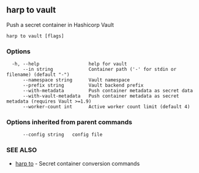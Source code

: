 ## harp to vault

Push a secret container in Hashicorp Vault

```
harp to vault [flags]
```

### Options

```
  -h, --help                  help for vault
      --in string             Container path ('-' for stdin or filename) (default "-")
      --namespace string      Vault namespace
      --prefix string         Vault backend prefix
      --with-metadata         Push container metadata as secret data
      --with-vault-metadata   Push container metadata as secret metadata (requires Vault >=1.9)
      --worker-count int      Active worker count limit (default 4)
```

### Options inherited from parent commands

```
      --config string   config file
```

### SEE ALSO

* [harp to](harp_to.md)	 - Secret container conversion commands

